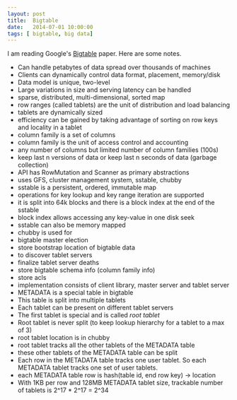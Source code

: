 ```yaml
---
layout: post
title:  Bigtable
date:   2014-07-01 10:00:00
tags: [ bigtable, big data]
---
```


I am reading Google's [Bigtable][bigtable] paper. Here are some notes.

- Can handle petabytes of data spread over thousands of machines
- Clients can dynamically control data format, placement, memory/disk
- Data model is unique, two-level
- Large variations in size and serving latency can be handled
- sparse, distributed, multi-dimensional, sorted map
- row ranges (called tablets) are the unit of distribution and load balancing
- tablets are dynamically sized
- efficiency can be gained by taking advantage of sorting on row keys and
  locality in a tablet
- column family is a set of columns
- column family is the unit of access control and accounting
- any number of columns but limited number of column families (100s)
- keep last n versions of data or keep last n seconds of data (garbage
  collection)
- API has RowMutation and Scanner as primary abstractions
- uses GFS, cluster management system, sstable, chubby
 - sstable is a persistent, ordered, immutable map
  - operations for key lookup and key range iteration are supported
  - it is split into 64k blocks and there is a block index at the end of the
    sstable
  - block index allows accessing any key-value in one disk seek
  - sstable can also be memory mapped
 - chubby is used for
  - bigtable master election
  - store bootstrap location of bigtable data
  - to discover tablet servers
  - finalize tablet server deaths
  - store bigtable schema info (column family info)
  - store acls
- implementation consists of client library, master server and tablet server
- METADATA is a special table in bigtable
- This table is split into multiple tablets
- Each tablet can be present on different tablet servers
- The first tablet is special and is called *root tablet*
- Root tablet is never split (to keep lookup hierarchy for a tablet to
  a max of 3)
- root tablet location is in chubby
- root tablet tracks all the other tablets of the METADATA table
- these other tablets of the METADATA table can be split
- Each row in the METADATA table tracks one user tablet. So each
  METADATA tablet tracks one set of user tablets.
- each METADATA table row is hash(table id, end row key) -> location
- With 1KB per row and 128MB METADATA tablet size, trackable number of
  tablets is 2^17 * 2^17 = 2^34


[bigtable]: http://research.google.com/archive/bigtable-osdi06.pdf
